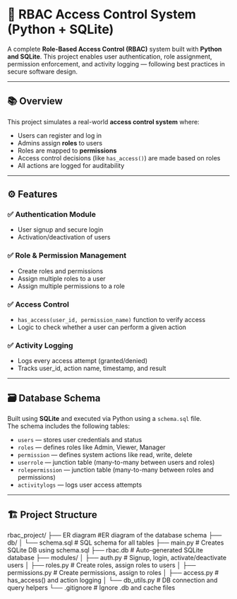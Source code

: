 # 🔐 RBAC Access Control System (Python + SQLite)

A complete **Role-Based Access Control (RBAC)** system built with **Python and SQLite**. This project enables user authentication, role assignment, permission enforcement, and activity logging — following best practices in secure software design.

---

## 📚 Overview

This project simulates a real-world **access control system** where:

- Users can register and log in
- Admins assign **roles** to users
- Roles are mapped to **permissions**
- Access control decisions (like `has_access()`) are made based on roles
- All actions are logged for auditability

---

## ⚙️ Features

### ✅ Authentication Module
- User signup and secure login
- Activation/deactivation of users

### ✅ Role & Permission Management
- Create roles and permissions
- Assign multiple roles to a user
- Assign multiple permissions to a role

### ✅ Access Control
- `has_access(user_id, permission_name)` function to verify access
- Logic to check whether a user can perform a given action

### ✅ Activity Logging
- Logs every access attempt (granted/denied)
- Tracks user_id, action name, timestamp, and result

---

## 🗃️ Database Schema

Built using **SQLite** and executed via Python using a `schema.sql` file.  
The schema includes the following tables:

- `users` — stores user credentials and status
- `roles` — defines roles like Admin, Viewer, Manager
- `permission` — defines system actions like read, write, delete
- `userrole` — junction table (many-to-many between users and roles)
- `rolepermission` — junction table (many-to-many between roles and permissions)
- `activitylogs` — logs user access attempts

---

## 🏗️ Project Structure
rbac_project/
├── ER diagram #ER diagram of the database schema
├── db/
│ └── schema.sql # SQL schema for all tables
├── main.py # Creates SQLite DB using schema.sql
├── rbac.db # Auto-generated SQLite database
├── modules/
│ ├── auth.py # Signup, login, activate/deactivate users
│ ├── roles.py # Create roles, assign roles to users
│ ├── permissions.py # Create permissions, assign to roles
│ ├── access.py # has_access() and action logging
│ └── db_utils.py # DB connection and query helpers
└── .gitignore # Ignore .db and cache files
